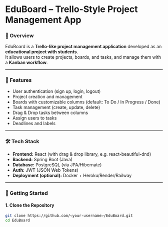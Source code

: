 # EduBoard – Trello-Style Project Management App

### 📖 Overview
EduBoard is a **Trello-like project management application** developed as an **educational project with students**.  
It allows users to create projects, boards, and tasks, and manage them with a **Kanban workflow**.

---

### 🎯 Features
- User authentication (sign up, login, logout)
- Project creation and management
- Boards with customizable columns (default: To Do / In Progress / Done)
- Task management (create, update, delete)
- Drag & Drop tasks between columns
- Assign users to tasks
- Deadlines and labels

---

### 🛠️ Tech Stack
- **Frontend:** React (with drag & drop library, e.g. react-beautiful-dnd)
- **Backend:** Spring Boot (Java)
- **Database:** PostgreSQL (via JPA/Hibernate)
- **Auth:** JWT (JSON Web Tokens)
- **Deployment (optional):** Docker + Heroku/Render/Railway

---

### 🚀 Getting Started

#### 1. Clone the Repository
```bash
git clone https://github.com/<your-username>/EduBoard.git
cd EduBoard
